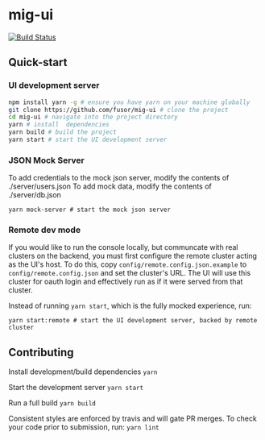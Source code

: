 # mig-ui

[![Build Status](https://travis-ci.org/fusor/mig-ui.svg?branch=master)](https://travis-ci.org/fusor/mig-ui)

## Quick-start

### UI development server

```bash
npm install yarn -g # ensure you have yarn on your machine globally
git clone https://github.com/fusor/mig-ui # clone the project
cd mig-ui # navigate into the project directory
yarn # install  dependencies
yarn build # build the project
yarn start # start the UI development server
```

### JSON Mock Server

To add credentials to the mock json server, modify the contents of ./server/users.json
To add mock data, modify the contents of ./server/db.json

```
yarn mock-server # start the mock json server
```

### Remote dev mode

If you would like to run the console locally, but communcate with real clusters
on the backend, you must first configure the remote cluster acting as the UI's
host. To do this, copy `config/remote.config.json.example` to `config/remote.config.json`
and set the cluster's URL. The UI will use this cluster for oauth login and
effectively run as if it were served from that cluster.

Instead of running `yarn start`, which is the fully mocked experience, run:

```
yarn start:remote # start the UI development server, backed by remote cluster
```

## Contributing

Install development/build dependencies
`yarn`

Start the development server
`yarn start`

Run a full build
`yarn build`

Consistent styles are enforced by travis and will gate PR merges. To check your code prior
to submission, run:
`yarn lint`

